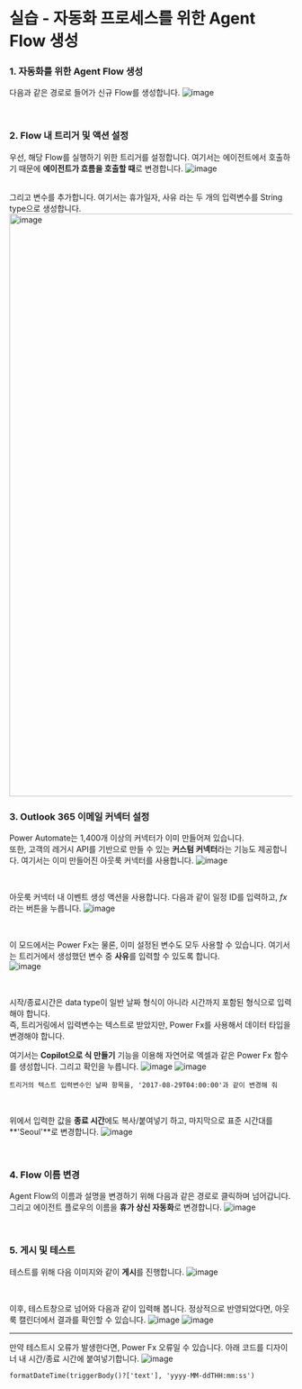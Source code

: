 실습 - 자동화 프로세스를 위한 Agent Flow 생성
===

### 1. 자동화를 위한 Agent Flow 생성
다음과 같은 경로로 들어가 신규 Flow를 생성합니다.
![image](https://github.com/user-attachments/assets/e2a8d151-1b7c-48f5-8a07-fd02c43bd478)

</br>

### 2. Flow 내 트리거 및 액션 설정
우선, 해당 Flow를 실행하기 위한 트리거를 설정합니다. 여기서는 에이전트에서 호출하기 때문에 **에이전트가 흐름을 호출할 때**로 변경합니다.
![image](https://github.com/user-attachments/assets/88d8b8f5-8fdc-4cf4-882e-e892b17d1c99)

</br>
그리고 변수를 추가합니다. 여기서는 휴가일자, 사유 라는 두 개의 입력변수를 String type으로 생성합니다.   
<img width="2000" height="1035" alt="image" src="https://github.com/user-attachments/assets/7fed318e-5f0f-47a9-9850-3dac08d5dfac" />

</br>

### 3. Outlook 365 이메일 커넥터 설정
Power Automate는 1,400개 이상의 커넥터가 이미 만들어져 있습니다.   
또한, 고객의 레거시 API를 기반으로 만들 수 있는 **커스텀 커넥터**라는 기능도 제공합니다. 여기서는 이미 만들어진 아웃룩 커넥터를 사용합니다.
![image](https://github.com/user-attachments/assets/f9f2b66e-ce0f-45c9-a3f7-caac43d2142c)

</br>

아웃룩 커넥터 내 이벤트 생성 액션을 사용합니다. 다음과 같이 일정 ID를 입력하고, *fx* 라는 버튼을 누릅니다.
![image](https://github.com/user-attachments/assets/f3b4c636-f294-452a-a6bd-525bc357c977)

</br>

이 모드에서는 Power Fx는 물론, 이미 설정된 변수도 모두 사용할 수 있습니다. 여기서는 트리거에서 생성했던 변수 중 **사유**를 입력할 수 있도록 합니다.   
![image](https://github.com/user-attachments/assets/ff1de02b-2ea8-491e-84f0-21bc91981300)

</br>

시작/종료시간은 data type이 일반 날짜 형식이 아니라 시간까지 포함된 형식으로 입력해야 합니다.   
즉, 트리거링에서 입력변수는 텍스트로 받았지만, Power Fx를 사용해서 데이터 타입을 변경해야 합니다. 

여기서는 **Copilot으로 식 만들기** 기능을 이용해 자연어로 엑셀과 같은 Power Fx 함수를 생성합니다. 그리고 확인을 누릅니다.
![image](https://github.com/user-attachments/assets/8e3ab925-10d7-4dcb-80ff-cd0344e26368)
![image](https://github.com/user-attachments/assets/f9d4d70a-e36a-4ecc-b855-453c7119aced)


```
트리거의 텍스트 입력변수인 날짜 항목을, '2017-08-29T04:00:00'과 같이 변경해 줘
```

</br>

위에서 입력한 값을 **종료 시간**에도 복사/붙여넣기 하고, 마지막으로 표준 시간대를 **'Seoul'**로 변경합니다.
![image](https://github.com/user-attachments/assets/c901f1bc-63ff-4259-8ea0-9238f1ff160d)


</br>

### 4. Flow 이름 변경
Agent Flow의 이름과 설명을 변경하기 위해 다음과 같은 경로로 클릭하며 넘어갑니다.   
그리고 에이전트 플로우의 이름을 **휴가 상신 자동화**로 변경합니다.
![image](https://github.com/user-attachments/assets/82aedaa9-2c12-455e-ad4d-32ebfe9cf263)

</br>

### 5. 게시 및 테스트
테스트를 위해 다음 이미지와 같이 **게시**를 진행합니다.
![image](https://github.com/user-attachments/assets/934c9775-1a2b-40fd-92ff-667f76398873)

</br>

이후, 테스트창으로 넘어와 다음과 같이 입력해 봅니다. 정상적으로 반영되었다면, 아웃룩 캘린더에서 결과를 확인할 수 있습니다.
![image](https://github.com/user-attachments/assets/e687604a-b289-452a-a0fc-9e2fcf685fb8)
![image](https://github.com/user-attachments/assets/1d49cc29-005e-475a-b057-68d4a5838308)


---
만약 테스트시 오류가 발생한다면, Power Fx 오류일 수 있습니다. 아래 코드를 디자이너 내 시간/종료 시간에 붙여넣기합니다.
![image](https://github.com/user-attachments/assets/12659dcc-f018-47b5-be93-41c14cb3a353)

```
formatDateTime(triggerBody()?['text'], 'yyyy-MM-ddTHH:mm:ss')
```



